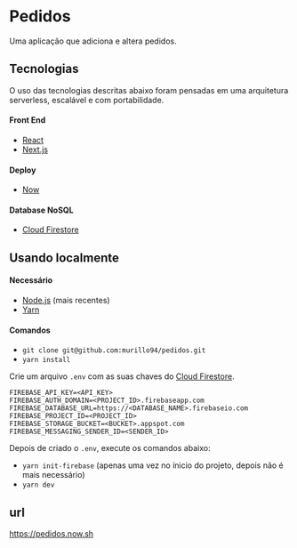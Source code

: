 # Pedidos

Uma aplicação que adiciona e ​altera pedidos.

## Tecnologias

O uso das tecnologias descritas abaixo foram pensadas em uma arquitetura serverless, escalável e com portabilidade.

#### Front End

- [React](https://github.com/facebook/react)
- [Next.js](https://nextjs.org/)

#### Deploy

- [Now](https://zeit.co/now)

#### Database NoSQL

- [Cloud Firestore](https://firebase.google.com/products/firestore/)

## Usando localmente

#### Necessário

- [Node.js](https://nodejs.org/) (mais recentes)
- [Yarn](https://yarnpkg.com/)

#### Comandos

- `git clone git@github.com:murillo94/pedidos.git`
- `yarn install`

Crie um arquivo `.env` com as suas chaves do [Cloud Firestore](https://firebase.google.com/products/firestore/).

```
FIREBASE_API_KEY=<API_KEY>
FIREBASE_AUTH_DOMAIN=<PROJECT_ID>.firebaseapp.com
FIREBASE_DATABASE_URL=https://<DATABASE_NAME>.firebaseio.com
FIREBASE_PROJECT_ID=<PROJECT_ID>
FIREBASE_STORAGE_BUCKET=<BUCKET>.appspot.com
FIREBASE_MESSAGING_SENDER_ID=<SENDER_ID>
```

Depois de criado o `.env`, execute os comandos abaixo:

- `yarn init-firebase` (apenas uma vez no ínicio do projeto, depois não é mais necessário)
- `yarn dev`

## url

https://pedidos.now.sh
